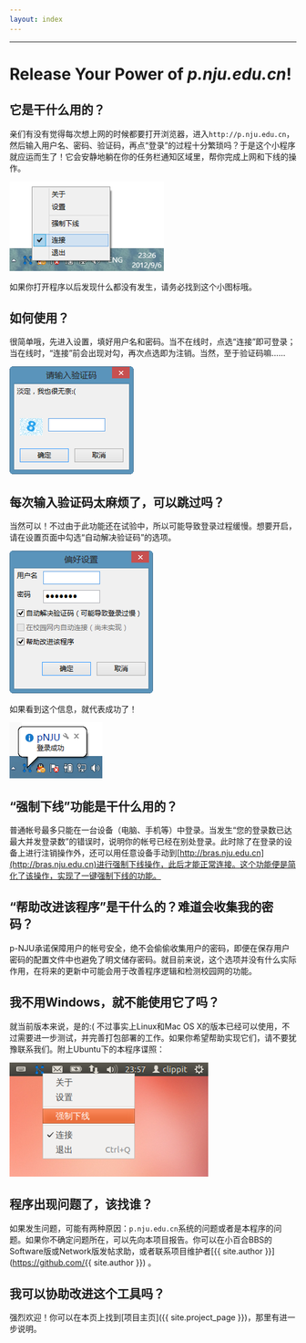 ```yaml
---
layout: index
---
```


* * *
# Release Your Power of *p.nju.edu.cn*!

## 它是干什么用的？

亲们有没有觉得每次想上网的时候都要打开浏览器，进入`http://p.nju.edu.cn`，然后输入用户名、密码、验证码，再点“登录”的过程十分繁琐吗？于是这个小程序就应运而生了！它会安静地躺在你的任务栏通知区域里，帮你完成上网和下线的操作。

![主界面](images/screenshot1.png)

如果你打开程序以后发现什么都没有发生，请务必找到这个小图标哦。

## 如何使用？

很简单哦，先进入设置，填好用户名和密码。当不在线时，点选“连接”即可登录；当在线时，“连接”前会出现对勾，再次点选即为注销。当然，至于验证码嘛……

![验证码](images/screenshot2.png)

## 每次输入验证码太麻烦了，可以跳过吗？

当然可以！不过由于此功能还在试验中，所以可能导致登录过程缓慢。想要开启，请在设置页面中勾选“自动解决验证码”的选项。

![偏好设置](images/screenshot3.png)

如果看到这个信息，就代表成功了！

![登录成功](images/screenshot4.png)

## “强制下线”功能是干什么用的？

普通帐号最多只能在一台设备（电脑、手机等）中登录。当发生“您的登录数已达最大并发登录数”的错误时，说明你的帐号已经在别处登录。此时除了在登录的设备上进行注销操作外，还可以用任意设备手动到[http://bras.nju.edu.cn](http://bras.nju.edu.cn)进行强制下线操作，此后才能正常连接。这个功能便是简化了该操作，实现了一键强制下线的功能。

## “帮助改进该程序”是干什么的？难道会收集我的密码？

p-NJU承诺保障用户的帐号安全，绝不会偷偷收集用户的密码，即便在保存用户密码的配置文件中也避免了明文储存密码。就目前来说，这个选项并没有什么实际作用，在将来的更新中可能会用于改善程序逻辑和检测校园网的功能。

## 我不用Windows，就不能使用它了吗？
就当前版本来说，是的:( 不过事实上Linux和Mac OS X的版本已经可以使用，不过需要进一步测试，并完善打包部署的工作。如果你希望帮助实现它们，请不要犹豫联系我们。附上Ubuntu下的本程序谍照：

![p-NJU for Ubuntu](images/screenshot5.png)

## 程序出现问题了，该找谁？

如果发生问题，可能有两种原因：`p.nju.edu.cn`系统的问题或者是本程序的问题。如果你不确定问题所在，可以先向本项目报告。你可以在小百合BBS的Software版或Network版发帖求助，或者联系项目维护者[{{ site.author }}](https://github.com/{{ site.author }}) 。

## 我可以协助改进这个工具吗？
强烈欢迎！你可以在本页上找到[项目主页]({{ site.project_page }})，那里有进一步说明。
